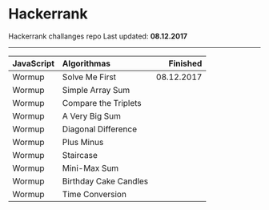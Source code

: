 # Hackerrank
Hackerrank challanges repo
Last updated: **08.12.2017**

--------------------------


| JavaScript           | Algorithmas                        |   Finished |
|:---------------------|:-----------------------------------|-----------:|
| Wormup               | Solve Me First                     | 08.12.2017 |
| Wormup               | Simple Array Sum                   |            |
| Wormup               | Compare the Triplets               |            |
| Wormup               | A Very Big Sum                     |            |
| Wormup               | Diagonal Difference                |            |
| Wormup               | Plus Minus                         |            |
| Wormup               | Staircase                          |            |
| Wormup               | Mini-Max Sum                       |            |
| Wormup               | Birthday Cake Candles              |            |
| Wormup               | Time Conversion                    |            |

